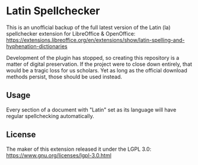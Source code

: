 # Latin Spellchecker
This is an unofficial backup of the full latest version of the Latin (la) spellchecker extension for LibreOffice & OpenOffice: https://extensions.libreoffice.org/en/extensions/show/latin-spelling-and-hyphenation-dictionaries

Development of the plugin has stopped, so creating this repository is a matter of digital preservation. If the project were to close down entirely, that would be a tragic loss for us scholars. Yet as long as the official download methods persist, those should be used instead.

## Usage
Every section of a document with "Latin" set as its language will have regular spellchecking automatically.

## License
The maker of this extension released it under the LGPL 3.0: https://www.gnu.org/licenses/lgpl-3.0.html
